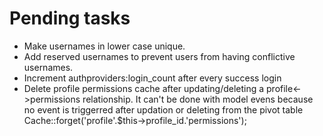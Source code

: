 # Pending tasks

- Make usernames in lower case unique.
- Add reserved usernames to prevent users from having conflictive usernames.
- Increment authproviders:login_count after every success login
- Delete profile permissions cache after updating/deleting a profile<->permissions relationship. It can't be done with model evens because no event is triggerred after updation or deleting from the pivot table
    Cache::forget('profile'.$this->profile_id.'permissions');
